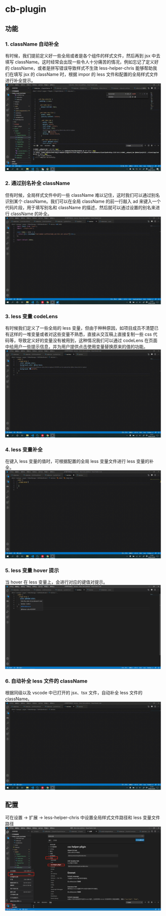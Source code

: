 # cb-plugin

## 功能

### 1. className 自动补全

有时候，我们提前定义好一些全局或者是各个组件的样式文件，然后再到 jsx 中去填写 className。这时经常会出现一些令人十分痛苦的情况，例如忘记了定义好的 className，或者是拼写错误导致样式不生效 less-helper-chris 能够帮助我们在填写 jsx 的 className 时，根据 impor 的 less 文件和配置的全局样式文件进行补全提示。
![className 自动补全.gif](https://github.com/CBDxin/img/blob/master/img/jsx-className%E8%87%AA%E5%8A%A8%E8%A1%A5%E5%85%A8.gif?raw=true)

### 2. 通过别名补全 className

但有时候，全局样式文件中的一些 className 难以记住，这时我们可以通过别名识别某个 className。我们可以在全局 className 的前一行敲入 ad 来键入一个代码片段，用于填写别名和 className 的描述，然后就可以通过设置的别名来进行 className 的补全。
![img](https://github.com/CBDxin/img/blob/master/img/%E5%88%AB%E5%90%8D%E8%A1%A5%E5%85%A8%2000_00_00-00_00_30.gif?raw=true)

### 3. less 变量 codeLens

有时候我们定义了一些全局的 less 变量，但由于种种原因，如项目成员不清楚已有这样的一堆变量或者对这些变量不熟悉，直接从交互稿上直接复制一些 css 代码等，导致定义好的变量没有被用到，这种情况我们可以通过 codeLens 在页面中给用户一些提示信息，并为用户提供点击使用变量替换原来的值的功能。
![img](https://github.com/CBDxin/img/blob/master/img/less-codelens%2000_00_00-00_00_30.gif?raw=true)

### 4. less 变量补全

在键入 less 变量的值时，可根据配置的全局 less 变量文件进行 less 变量的补全。
![img](https://github.com/CBDxin/img/blob/master/img/less%E5%8F%98%E9%87%8F%E8%A1%A5%E5%85%A8%2000_00_00-00_00_30.gif?raw=true)

### 5. less 变量 hover 提示

当 hover 在 less 变量上，会进行对应的键值对提示。
![img](https://github.com/CBDxin/img/blob/master/img/hover.png?raw=true)

### 6. 自动补全 less 文件的 className

根据同级以及 vscode 中已打开的 jsx、tsx 文件，自动补全 less 文件的 className。
![img](https://github.com/CBDxin/img/blob/master/img/css-className%E8%A1%A5%E5%85%A8%2000_00_00-00_00_30.gif?raw=true)

## 配置

可在设置 -> 扩展 -> less-helper-chris 中设置全局样式文件路径和 less 变量文件路径
![img](https://github.com/CBDxin/img/blob/master/img/%E9%85%8D%E7%BD%AE.png?raw=true)
